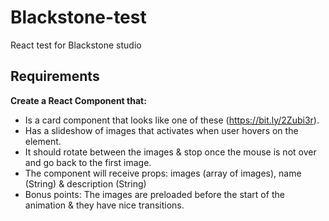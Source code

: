 # Blackstone-test
React test for Blackstone studio

## Requirements
**Create a React Component that:**
- Is a card component that looks like one of these (https://bit.ly/2Zubi3r).
- Has a slideshow of images that activates when user hovers on the element.
- It should rotate between the images & stop once the mouse is not over and go back to the first image.
- The component will receive props: images (array of images), name (String) & description (String)
- Bonus points: The images are preloaded before the start of the animation & they have nice transitions.
